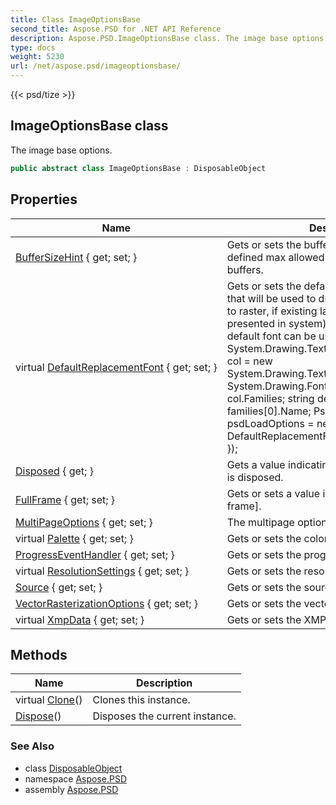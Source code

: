 ```yaml
---
title: Class ImageOptionsBase
second_title: Aspose.PSD for .NET API Reference
description: Aspose.PSD.ImageOptionsBase class. The image base options
type: docs
weight: 5230
url: /net/aspose.psd/imageoptionsbase/
---
```

{{< psd/tize >}}
## ImageOptionsBase class

The image base options.

```csharp
public abstract class ImageOptionsBase : DisposableObject
```

## Properties

| Name | Description |
| --- | --- |
| [BufferSizeHint](../../aspose.psd/imageoptionsbase/buffersizehint/) { get; set; } | Gets or sets the buffer size hint which is defined max allowed size for all internal buffers. |
| virtual [DefaultReplacementFont](../../aspose.psd/imageoptionsbase/defaultreplacementfont/) { get; set; } | Gets or sets the default replacement font (font that will be used to draw text when exporting to raster, if existing layer font in PSD file is not presented in system). To take proper name of default font can be used next code snippet: System.Drawing.Text.InstalledFontCollection col = new System.Drawing.Text.InstalledFontCollection(); System.Drawing.FontFamily[] families = col.Families; string defaultFontName = families[0].Name; PsdLoadOptions psdLoadOptions = new PsdLoadOptions() { DefaultReplacementFont = defaultFontName }); |
| [Disposed](../../aspose.psd/disposableobject/disposed/) { get; } | Gets a value indicating whether this instance is disposed. |
| [FullFrame](../../aspose.psd/imageoptionsbase/fullframe/) { get; set; } | Gets or sets a value indicating whether [full frame]. |
| [MultiPageOptions](../../aspose.psd/imageoptionsbase/multipageoptions/) { get; set; } | The multipage options |
| virtual [Palette](../../aspose.psd/imageoptionsbase/palette/) { get; set; } | Gets or sets the color palette. |
| [ProgressEventHandler](../../aspose.psd/imageoptionsbase/progresseventhandler/) { get; set; } | Gets or sets the progress event handler. |
| virtual [ResolutionSettings](../../aspose.psd/imageoptionsbase/resolutionsettings/) { get; set; } | Gets or sets the resolution settings. |
| [Source](../../aspose.psd/imageoptionsbase/source/) { get; set; } | Gets or sets the source to create image in. |
| [VectorRasterizationOptions](../../aspose.psd/imageoptionsbase/vectorrasterizationoptions/) { get; set; } | Gets or sets the vector rasterization options. |
| virtual [XmpData](../../aspose.psd/imageoptionsbase/xmpdata/) { get; set; } | Gets or sets the XMP metadata container. |

## Methods

| Name | Description |
| --- | --- |
| virtual [Clone](../../aspose.psd/imageoptionsbase/clone/)() | Clones this instance. |
| [Dispose](../../aspose.psd/disposableobject/dispose/)() | Disposes the current instance. |

### See Also

* class [DisposableObject](../disposableobject/)
* namespace [Aspose.PSD](../../aspose.psd/)
* assembly [Aspose.PSD](../../)


